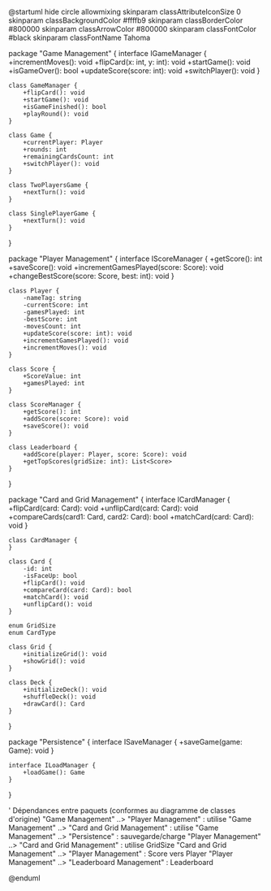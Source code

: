 @startuml
hide circle
allowmixing
skinparam classAttributeIconSize 0
skinparam classBackgroundColor #ffffb9
skinparam classBorderColor #800000
skinparam classArrowColor #800000
skinparam classFontColor #black
skinparam classFontName Tahoma

package "Game Management" {
    interface IGameManager {
        +incrementMoves(): void
        +flipCard(x: int, y: int): void
        +startGame(): void
        +isGameOver(): bool
        +updateScore(score: int): void
        +switchPlayer(): void
    }

    class GameManager {
        +flipCard(): void
        +startGame(): void
        +isGameFinished(): bool
        +playRound(): void
    }

    class Game {
        +currentPlayer: Player
        +rounds: int
        +remainingCardsCount: int
        +switchPlayer(): void
    }

    class TwoPlayersGame {
        +nextTurn(): void
    }

    class SinglePlayerGame {
        +nextTurn(): void
    }
}

package "Player Management" {
    interface IScoreManager {
        +getScore(): int
        +saveScore(): void
        +incrementGamesPlayed(score: Score): void
        +changeBestScore(score: Score, best: int): void
    }

    class Player {
        -nameTag: string
        -currentScore: int
        -gamesPlayed: int
        -bestScore: int
        -movesCount: int
        +updateScore(score: int): void
        +incrementGamesPlayed(): void
        +incrementMoves(): void
    }

    class Score {
        +ScoreValue: int
        +gamesPlayed: int
    }

    class ScoreManager {
        +getScore(): int
        +addScore(score: Score): void
        +saveScore(): void
    }

    class Leaderboard {
        +addScore(player: Player, score: Score): void
        +getTopScores(gridSize: int): List<Score>
    }
}

package "Card and Grid Management" {
    interface ICardManager {
        +flipCard(card: Card): void
        +unflipCard(card: Card): void
        +compareCards(card1: Card, card2: Card): bool
        +matchCard(card: Card): void
    }

    class CardManager {
    }

    class Card {
        -id: int
        -isFaceUp: bool
        +flipCard(): void
        +compareCard(card: Card): bool
        +matchCard(): void
        +unflipCard(): void
    }

    enum GridSize
    enum CardType

    class Grid {
        +initializeGrid(): void
        +showGrid(): void
    }

    class Deck {
        +initializeDeck(): void
        +shuffleDeck(): void
        +drawCard(): Card
    }
}

package "Persistence" {
    interface ISaveManager {
        +saveGame(game: Game): void
    }

    interface ILoadManager {
        +loadGame(): Game
    }
}

' Dépendances entre paquets (conformes au diagramme de classes d'origine)
"Game Management" ..> "Player Management" : utilise
"Game Management" ..> "Card and Grid Management" : utilise
"Game Management" ..> "Persistence" : sauvegarde/charge
"Player Management" ..> "Card and Grid Management" : utilise GridSize
"Card and Grid Management" ..> "Player Management" : Score vers Player
"Player Management" ..> "Leaderboard Management" : Leaderboard

@enduml
